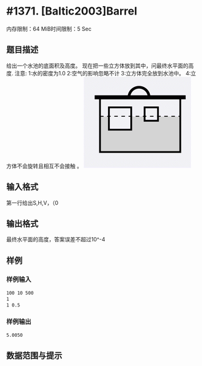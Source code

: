 # #1371. [Baltic2003]Barrel

内存限制：64 MiB时间限制：5 Sec

## 题目描述

给出一个水池的底面积及高度。
现在把一些立方体放到其中，问最终水平面的高度.
注意:
1:水的密度为1.0
2:空气的影响忽略不计
3:立方体完全放到水池中。
4:立方体不会旋转且相互不会接触 。
![](images/1374.jpg)

## 输入格式

第一行给出S,H,V，（0

## 输出格式

最终水平面的高度，答案误差不超过10^-4

## 样例

### 样例输入

    
    100 10 500
    1
    1 0.5
    

### 样例输出

    
    5.0050
    

## 数据范围与提示
